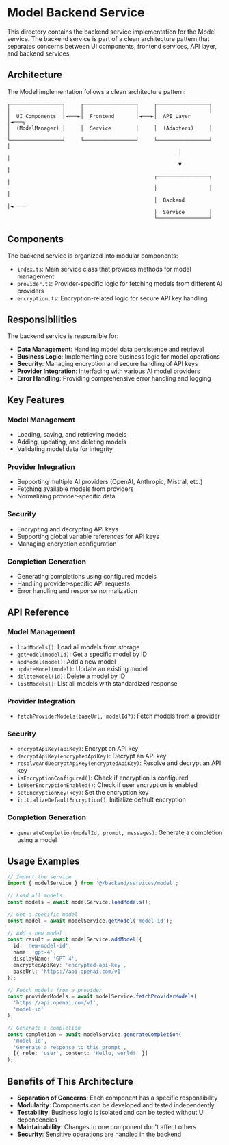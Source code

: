 # Model Backend Service

This directory contains the backend service implementation for the Model service. The backend service is part of a clean architecture pattern that separates concerns between UI components, frontend services, API layer, and backend services.

## Architecture

The Model implementation follows a clean architecture pattern:

```
┌─────────────────┐     ┌─────────────────┐     ┌─────────────────┐
│                 │     │                 │     │                 │
│  UI Components  │◄───►│  Frontend       │◄───►│  API Layer      │◄───┐
│  (ModelManager) │     │  Service        │     │  (Adapters)     │    │
└─────────────────┘     └─────────────────┘     └─────────────────┘    │
                                                        │               │
                                                        ▼               │
                                                ┌─────────────────┐     │
                                                │                 │     │
                                                │  Backend        │◄────┘
                                                │  Service        │
                                                └─────────────────┘
```

## Components

The backend service is organized into modular components:

- `index.ts`: Main service class that provides methods for model management
- `provider.ts`: Provider-specific logic for fetching models from different AI providers
- `encryption.ts`: Encryption-related logic for secure API key handling

## Responsibilities

The backend service is responsible for:

- **Data Management**: Handling model data persistence and retrieval
- **Business Logic**: Implementing core business logic for model operations
- **Security**: Managing encryption and secure handling of API keys
- **Provider Integration**: Interfacing with various AI model providers
- **Error Handling**: Providing comprehensive error handling and logging

## Key Features

### Model Management

- Loading, saving, and retrieving models
- Adding, updating, and deleting models
- Validating model data for integrity

### Provider Integration

- Supporting multiple AI providers (OpenAI, Anthropic, Mistral, etc.)
- Fetching available models from providers
- Normalizing provider-specific data

### Security

- Encrypting and decrypting API keys
- Supporting global variable references for API keys
- Managing encryption configuration

### Completion Generation

- Generating completions using configured models
- Handling provider-specific API requests
- Error handling and response normalization

## API Reference

### Model Management

- `loadModels()`: Load all models from storage
- `getModel(modelId)`: Get a specific model by ID
- `addModel(model)`: Add a new model
- `updateModel(model)`: Update an existing model
- `deleteModel(id)`: Delete a model by ID
- `listModels()`: List all models with standardized response

### Provider Integration

- `fetchProviderModels(baseUrl, modelId?)`: Fetch models from a provider

### Security

- `encryptApiKey(apiKey)`: Encrypt an API key
- `decryptApiKey(encryptedApiKey)`: Decrypt an API key
- `resolveAndDecryptApiKey(encryptedApiKey)`: Resolve and decrypt an API key
- `isEncryptionConfigured()`: Check if encryption is configured
- `isUserEncryptionEnabled()`: Check if user encryption is enabled
- `setEncryptionKey(key)`: Set the encryption key
- `initializeDefaultEncryption()`: Initialize default encryption

### Completion Generation

- `generateCompletion(modelId, prompt, messages)`: Generate a completion using a model

## Usage Examples

```typescript
// Import the service
import { modelService } from '@/backend/services/model';

// Load all models
const models = await modelService.loadModels();

// Get a specific model
const model = await modelService.getModel('model-id');

// Add a new model
const result = await modelService.addModel({
  id: 'new-model-id',
  name: 'gpt-4',
  displayName: 'GPT-4',
  encryptedApiKey: 'encrypted-api-key',
  baseUrl: 'https://api.openai.com/v1'
});

// Fetch models from a provider
const providerModels = await modelService.fetchProviderModels(
  'https://api.openai.com/v1',
  'model-id'
);

// Generate a completion
const completion = await modelService.generateCompletion(
  'model-id',
  'Generate a response to this prompt',
  [{ role: 'user', content: 'Hello, world!' }]
);
```

## Benefits of This Architecture

- **Separation of Concerns**: Each component has a specific responsibility
- **Modularity**: Components can be developed and tested independently
- **Testability**: Business logic is isolated and can be tested without UI dependencies
- **Maintainability**: Changes to one component don't affect others
- **Security**: Sensitive operations are handled in the backend
